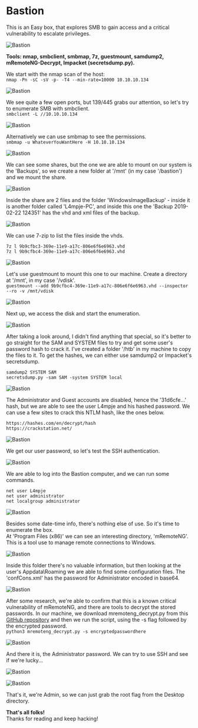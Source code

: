 # Bastion
This is an Easy box, that explores SMB to gain access and a critical vulnerability to escalate privileges.

![Bastion](../Images/htb_bastion_1.png)

**Tools: nmap, smbclient, smbmap, 7z, guestmount, samdump2, mRemoteNG-Decrypt, Impacket (secretsdump.py).**

We start with the nmap scan of the host:  
`nmap -Pn -sC -sV -p- -T4 --min-rate=10000 10.10.10.134`

![Bastion](../Images/htb_bastion_2.png)

We see quite a few open ports, but 139/445 grabs our attention, so let's try to enumerate SMB with smbclient.  
`smbclient -L //10.10.10.134`

![Bastion](../Images/htb_bastion_3.png)

Alternatively we can use smbmap to see the permissions.  
`smbmap -u WhateverYouWantHere -H 10.10.10.134`

![Bastion](../Images/htb_bastion_4.png)

We can see some shares, but the one we are able to mount on our system is the 'Backups', so we create a new folder at '/mnt' (in my case '/bastion') and we mount the share.

![Bastion](../Images/htb_bastion_5.png)

Inside the share are 2 files and the folder 'WindowsImageBackup' - inside it is another folder called 'L4mpje-PC', and inside this one the 'Backup 2019-02-22 124351' has the vhd and xml files of the backup.

![Bastion](../Images/htb_bastion_6.png)

We can use 7-zip to list the files inside the vhds.  
```
7z l 9b9cfbc3-369e-11e9-a17c-806e6f6e6963.vhd  
7z l 9b9cfbc4-369e-11e9-a17c-806e6f6e6963.vhd
```

![Bastion](../Images/htb_bastion_7.png)

Let's use guestmount to mount this one to our machine. Create a directory at '/mnt', in my case '/vdisk'.  
`guestmount --add 9b9cfbc4-369e-11e9-a17c-806e6f6e6963.vhd --inspector --ro -v /mnt/vdisk`

![Bastion](../Images/htb_bastion_8.png)

Next up, we access the disk and start the enumeration.

![Bastion](../Images/htb_bastion_9.png)

After taking a look around, I didn't find anything that special, so it's better to go straight for the SAM and SYSTEM files to try and get some user's password hash to crack it. I've created a folder '/htb' in my machine to copy the files to it. To get the hashes, we can either use samdump2 or Impacket's secretsdump.  
```
samdump2 SYSTEM SAM  
secretsdump.py -sam SAM -system SYSTEM local  
```

![Bastion](../Images/htb_bastion_10.png)

The Administrator and Guest accounts are disabled, hence the '31d6cfe...' hash, but we are able to see the user L4mpje and his hashed password. We can use a few sites to crack this NTLM hash, like the ones below.  
```
https://hashes.com/en/decrypt/hash  
https://crackstation.net/
```

![Bastion](../Images/htb_bastion_11.png)

We get our user password, so let's test the SSH authentication.

![Bastion](../Images/htb_bastion_12.png)

We are able to log into the Bastion computer, and we can run some commands.  
```
net user L4mpje  
net user administrator  
net localgroup administrator  
```

![Bastion](../Images/htb_bastion_13.png)

Besides some date-time info, there's nothing else of use. So it's time to enumerate the box.   
At 'Program Files (x86)' we can see an interesting directory, 'mRemoteNG'. This is a tool use to manage remote connections to Windows.

![Bastion](../Images/htb_bastion_14.png)

Inside this folder there's no valuable information, but then looking at the user's Appdata\Roaming we are able to find some configuration files. The 'confCons.xml' has the password for Administrator encoded in base64.

![Bastion](../Images/htb_bastion_15.png)

After some research, we're able to confirm that this is a known critical vulnerability of mRemoteNG, and there are tools to decrypt the stored passwords. In our machine, we download mremoteng_decrypt.py from this [GitHub repository](https://github.com/haseebT/mRemoteNG-Decrypt) and then we run the script, using the -s flag followed by the encrypted password.  
`python3 mremoteng_decrypt.py -s encryptedpasswordhere`

![Bastion](../Images/htb_bastion_16.png)

And there it is, the Administrator password. We can try to use SSH and see if we're lucky...

![Bastion](../Images/htb_bastion_17.png)

![Bastion](../Images/htb_bastion_18.png)

That's it, we're Admin, so we can just grab the root flag from the Desktop directory.  

**That's all folks!**  
Thanks for reading and keep hacking!
